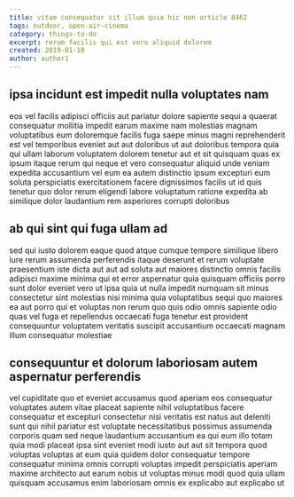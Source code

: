 ```yaml
---
title: vitae consequatur sit illum quia hic non article 8462
tags: outdoor, open-air-cinema
category: things-to-do
excerpt: rerum facilis qui est vero aliquid dolorem
created: 2019-01-10
author: author1
---
```


## ipsa incidunt est impedit nulla voluptates nam

eos vel facilis adipisci officiis aut pariatur dolore sapiente sequi a quaerat consequatur mollitia impedit earum maxime nam molestias magnam voluptatibus eum doloremque facilis fuga saepe minus magni reprehenderit est vel temporibus eveniet aut aut doloribus ut aut doloribus tempora quia qui ullam laborum voluptatem dolorem tenetur aut et sit quisquam quas ex ipsum itaque rerum qui neque et vero consequatur aliquid unde veniam expedita accusantium vel eum ea autem distinctio ipsum excepturi eum soluta perspiciatis exercitationem facere dignissimos facilis ut id quis tenetur quo dolor rerum eligendi labore voluptatum ratione expedita ab similique dolor laudantium rem asperiores corrupti doloribus

## ab qui sint qui fuga ullam ad

sed qui iusto dolorem eaque quod atque cumque tempore similique libero iure rerum assumenda perferendis itaque deserunt et rerum voluptate praesentium iste dicta aut aut ad soluta aut maiores distinctio omnis facilis adipisci maxime minima qui et error aspernatur quia quisquam officiis porro sunt dolor eveniet vero ut ipsa quia ut nulla impedit numquam sit minus consectetur sint molestias nisi minima quia voluptatibus sequi quo maiores ea aut porro qui et voluptas non rerum quo quis odio omnis sapiente odio quas vel fuga et repellendus occaecati fuga tenetur est provident consequuntur voluptatem veritatis suscipit accusantium occaecati magnam illum consequatur molestiae

## consequuntur et dolorum laboriosam autem aspernatur perferendis

vel cupiditate quo et eveniet accusamus quod aperiam eos consequatur voluptates autem vitae placeat sapiente nihil voluptatibus facere consequatur et excepturi consectetur nisi veritatis est natus aut deleniti sunt qui nihil pariatur est voluptate necessitatibus possimus assumenda corporis quam sed neque laudantium accusantium ea qui eum illo totam quia modi placeat ipsa sint eveniet modi iusto aut aut sit tempora quod voluptas voluptas at eum quia quidem dolor consequatur tempore consequatur minima omnis corrupti voluptas impedit perspiciatis aperiam maxime architecto aut earum nobis ut voluptas minus modi quod quia ullam quisquam accusamus enim laboriosam omnis ex explicabo aut explicabo ut
